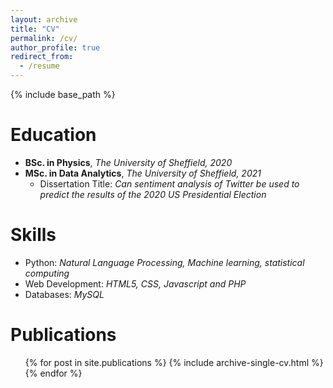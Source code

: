 ```yaml
---
layout: archive
title: "CV"
permalink: /cv/
author_profile: true
redirect_from:
  - /resume
---
```


{% include base_path %}

Education
======
- **BSc. in Physics**, *The University of Sheffield, 2020*
- **MSc. in Data Analytics**, *The University of Sheffield, 2021*
	- Dissertation Title: *Can sentiment analysis of Twitter be used to predict the results of the 2020 US Presidential Election*

Skills
======
- Python: *Natural Language Processing, Machine learning, statistical computing*
- Web Development: *HTML5, CSS, Javascript and PHP*
- Databases: *MySQL*

Publications
======
<ul>{% for post in site.publications %}
{% include archive-single-cv.html %}
{% endfor %}</ul>


